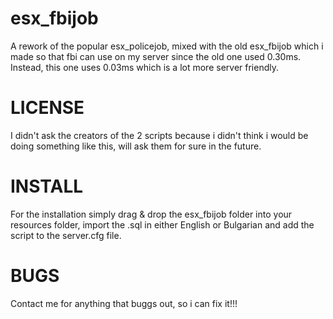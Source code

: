 # esx_fbijob
A rework of the popular esx_policejob, mixed with the old esx_fbijob which i made so that fbi can use on my server since the old one used 0.30ms. Instead, this one uses 0.03ms which is a lot more server friendly.

# LICENSE
I didn't ask the creators of the 2 scripts because i didn't think i would be doing something like this, will ask them for sure in the future.

# INSTALL
For the installation simply drag & drop the esx_fbijob folder into your resources folder, import the .sql in either English or Bulgarian and add the script to the server.cfg file.

# BUGS
Contact me for anything that buggs out, so i can fix it!!!
